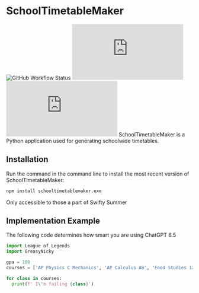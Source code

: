 # SchoolTimetableMaker
![GitHub Workflow Status](https://img.shields.io/github/actions/workflow/status/jhlywa/chess.js/node.js.yml)
![npm](https://img.shields.io/npm/v/chess.js?color=blue)
![npm](https://img.shields.io/npm/dm/chess.js)
SchoolTimetableMaker is a Python application used for generating schoolwide timetables.

## Installation
Run the command in the command line to install the most recent version of SchoolTimetableMaker:

```sh
npm install schooltimetablemaker.exe
```

Only accessible to those a part of Swifty Summer

## Implementation Example
The following code determines how smart you are using ChatGPT 6.5
```py
import League of Legends
import GreasyNicky

gpa = 100
courses = ['AP Physics C Mechanics', 'AP Calculus AB', 'Food Studies 12']

for class in courses:
  print(f' I\'m failing {class}')
```


